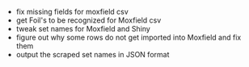 - fix missing fields for moxfield csv
- get Foil's to be recognized for Moxfield csv
- tweak set names for Moxfield and Shiny
- figure out why some rows do not get imported into Moxfield and fix them
- output the scraped set names in JSON format